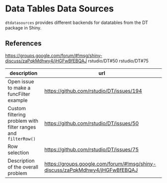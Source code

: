 # Data Tables Data Sources

`dtdatasources` provides different backends for datatables from the DT package in Shiny.




## References

https://groups.google.com/forum/#!msg/shiny-discuss/zaPqkMdhwy4/jHGFwBfEBQAJ
rstudio/DT#50
rstudio/DT#75

description | url
------------ | ---
Open issue to make a funcFilter example  | https://github.com/rstudio/DT/issues/194
Custom filtering problem with filter ranges and `filterRow()` | https://github.com/rstudio/DT/issues/50
Row selection | https://github.com/rstudio/DT/issues/75
Description of the overall problem | https://groups.google.com/forum/#!msg/shiny-discuss/zaPqkMdhwy4/jHGFwBfEBQAJ

